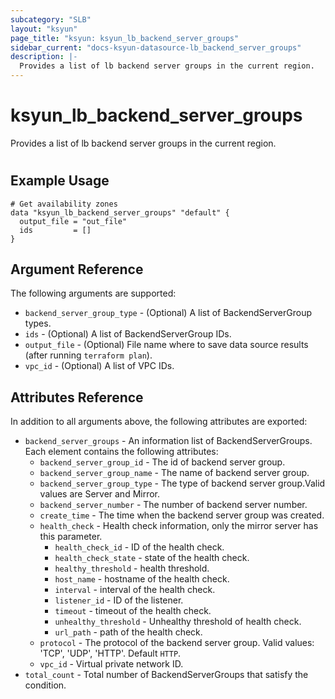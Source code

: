 ```yaml
---
subcategory: "SLB"
layout: "ksyun"
page_title: "ksyun: ksyun_lb_backend_server_groups"
sidebar_current: "docs-ksyun-datasource-lb_backend_server_groups"
description: |-
  Provides a list of lb backend server groups in the current region.
---
```


# ksyun_lb_backend_server_groups

Provides a list of lb backend server groups in the current region.

#

## Example Usage

```hcl
# Get availability zones
data "ksyun_lb_backend_server_groups" "default" {
  output_file = "out_file"
  ids         = []
}
```

## Argument Reference

The following arguments are supported:

* `backend_server_group_type` - (Optional) A list of BackendServerGroup types.
* `ids` - (Optional) A list of BackendServerGroup IDs.
* `output_file` - (Optional) File name where to save data source results (after running `terraform plan`).
* `vpc_id` - (Optional) A list of VPC IDs.

## Attributes Reference

In addition to all arguments above, the following attributes are exported:

* `backend_server_groups` - An information list of BackendServerGroups. Each element contains the following attributes:
  * `backend_server_group_id` - The id of backend server group.
  * `backend_server_group_name` - The name of backend server group.
  * `backend_server_group_type` - The type of backend server group.Valid values are Server and Mirror.
  * `backend_server_number` - The number of backend server number.
  * `create_time` - The time when the backend server group was created.
  * `health_check` - Health check information, only the mirror server has this parameter.
    * `health_check_id` - ID of the health check.
    * `health_check_state` - state of the health check.
    * `healthy_threshold` - health threshold.
    * `host_name` - hostname of the health check.
    * `interval` - interval of the health check.
    * `listener_id` - ID of the listener.
    * `timeout` - timeout of the health check.
    * `unhealthy_threshold` - Unhealthy threshold of health check.
    * `url_path` - path of the health check.
  * `protocol` - The protocol of the backend server group. Valid values: 'TCP', 'UDP', 'HTTP'. Default `HTTP`.
  * `vpc_id` - Virtual private network ID.
* `total_count` - Total number of BackendServerGroups that satisfy the condition.


